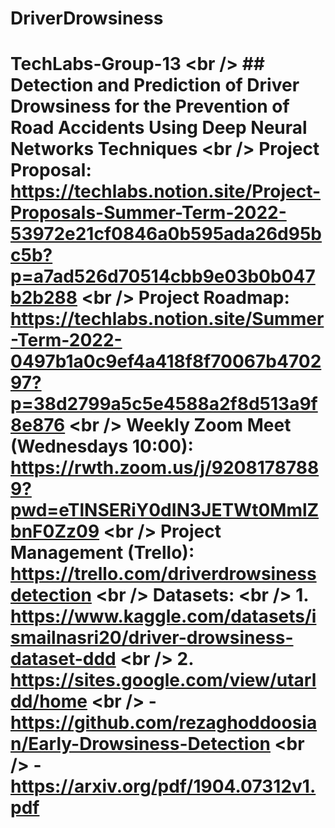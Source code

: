 # DriverDrowsiness
# TechLabs-Group-13 &lt;br /> ## Detection and Prediction of Driver Drowsiness for the Prevention of Road Accidents Using Deep Neural Networks Techniques &lt;br />  **Project Proposal:** https://techlabs.notion.site/Project-Proposals-Summer-Term-2022-53972e21cf0846a0b595ada26d95bc5b?p=a7ad526d70514cbb9e03b0b047b2b288 &lt;br /> **Project Roadmap:** https://techlabs.notion.site/Summer-Term-2022-0497b1a0c9ef4a418f8f70067b470297?p=38d2799a5c5e4588a2f8d513a9f8e876 &lt;br /> **Weekly Zoom Meet (Wednesdays 10:00):** https://rwth.zoom.us/j/92081787889?pwd=eTlNSERiY0dIN3JETWt0MmlZbnF0Zz09 &lt;br /> **Project Management (Trello):** https://trello.com/driverdrowsinessdetection &lt;br />  **Datasets:** &lt;br />  1. https://www.kaggle.com/datasets/ismailnasri20/driver-drowsiness-dataset-ddd &lt;br />  2. https://sites.google.com/view/utarldd/home &lt;br />      -   https://github.com/rezaghoddoosian/Early-Drowsiness-Detection &lt;br />      -   https://arxiv.org/pdf/1904.07312v1.pdf
